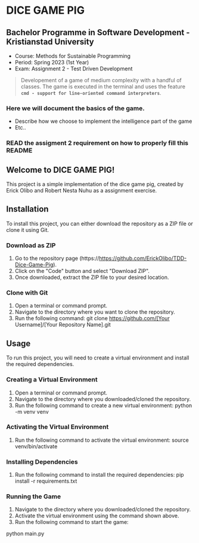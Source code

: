 # DICE GAME PIG

## Bachelor Programme in Software Development - Kristianstad University
- Course: Methods for Sustainable Programming
- Period: Spring 2023 (1st Year)
- Exam: Assignment 2 - Test Driven Development


>Developement of a game of medium complexity with a handful of classes. 
The game is executed in the terminal and uses the feature **`cmd - support for line-oriented command interpreters`**.


### Here we will document the basics of the game.
- Describe how we choose to implement the intelligence part of the game
- Etc..

### READ the assigment 2 requirement on how to properly fill this README

## Welcome to DICE GAME PIG!
This project is a simple implementation of the dice game pig, created by Erick Olibo and Robert Nesta Nuhu as a assignment exercise.

## Installation
To install this project, you can either download the repository as a ZIP file or clone it using Git.

### Download as ZIP
1. Go to the repository page (https://https://github.com/ErickOlibo/TDD-Dice-Game-Pig).
2. Click on the "Code" button and select "Download ZIP".
3. Once downloaded, extract the ZIP file to your desired location.

### Clone with Git
1. Open a terminal or command prompt.
2. Navigate to the directory where you want to clone the repository.
3. Run the following command:
git clone https://github.com/[Your Username]/[Your Repository Name].git


## Usage
To run this project, you will need to create a virtual environment and install the required dependencies.

### Creating a Virtual Environment
1. Open a terminal or command prompt.
2. Navigate to the directory where you downloaded/cloned the repository.
3. Run the following command to create a new virtual environment:
python -m venv venv

### Activating the Virtual Environment
1. Run the following command to activate the virtual environment:
source venv/bin/activate

### Installing Dependencies
1. Run the following command to install the required dependencies:
pip install -r requirements.txt

### Running the Game
1. Navigate to the directory where you downloaded/cloned the repository.
2. Activate the virtual environment using the command shown above.
3. Run the following command to start the game:

python main.py